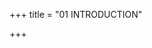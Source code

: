 +++
title = "01 INTRODUCTION"

+++


[^1]: D. S. Richards \(trans.\), *The Chronicle of Ibn al-Athir for the Crusading Period from al-Kamil fi’l-Ta’rikh* \(Aldershot: Ashgate, 2006–8, 3 vols\), vol. 3, p. 13.

[^2]: *Economist* \(12 Dec. 1981\), p. 48. Cited in Faisal Devji, *Muslim Zion: Pakistan as a Political Idea* \(Cambridge, MA: Harvard University Press, 2013\), p. 4.

[^3]: Cynthia Talbot, *The Last Hindu Emperor: Prithviraj Chauhan and the Indian Past, 1200–2000* \(New York: Cambridge University Press, 2016\), pp. 35–6.

[^4]: Ibid., p. 42; idem, ‘Inscribing the Other, Inscribing the Self: Hindu-Muslim Identities in Pre-Colonial India’, *Comparative Studies in Society and History* 37, no. 4 \(1995\), pp. 704–10. For contemporaries it was not religion that ordered the world, but a heightened awareness of insider vs outsider. Such a perspective demonized foreigners in much the same way that ancient Greeks had demonized non-Greek-speakers, in the process inventing, for Europeans, the notion of the barbarian Other. See Romila Thapar, ‘The Image of the Barbarian in Early India’, *Comparative Studies in Society and History* 13, no. 4 \(Oct. 1971\), pp. 408–36.

[^5]: Sir Henry M. Elliot, *Bibliographical Index to the Historians of Muhammedan India* \(1850; repr. Delhi: Idarah-i Adabiat-i Delli, 1976\), Preface, p. xvii. This Preface was reproduced in H. M. Elliot and John Dowson \(eds\), *The History of India as Told by Its Own Historians* \(1867–77; repr. Delhi: Kitab Mahal, 1964, 8 vols\), vol. 1, p. xxi.

[^6]: Elliot, *Bibliographical Index*, pp. viii, xx; Elliot and Dowson \(eds\), *History*, vol. 1, pp. xvi, xxii.

[^7]: James Mill, *The History of British India* \(London: Baldwin, Craddock and Joy, 1817\).

[^8]: Manan Ahmed Asif, *A Book of Conquest: The* Chachnama *and Muslim Origins in South Asia* \(Cambridge, MA: Harvard University Press, 2016\), p. 7.

[^9]: Aditya Behl, ed. Wendy Doniger, *Love’s Subtle Magic: An Indian Islamic Literary Tradition, 1379–1543* \(New York: Oxford University Press, 2012\), p. 3.

[^10]: The same pattern extends to archaeology, a discipline bedevilled by the assumption that a given artefact indicates a particular religious identity, and that the use of such an artefact, once identified as ‘Hindu’ or ‘Muslim’, was confined to a particular historical period, such as ‘Rajput’ or ‘Sultanate’. See Supriya Varma and Jaya Menon, ‘Archaeology and the Construction of Identities in Medieval North India’, *Studies in History* 24, no. 2 \(2008\), pp. 173–93. 

[^11]: See Behl, *Love’s Subtle Magic*. 

[^12]: Sheldon Pollock, ‘The Sanskrit Cosmopolis, AD 300–1300: Transculturation, Vernacularization, and the Question of Ideology’, in J. E. M. Houben \(ed.\), *Ideology and Status of Sanskrit: Contributions to the History of the Sanskrit Language* \(Leiden: Brill, 1996\), p. 230; idem, *The Language of the Gods in the World of Men: Sanskrit, Culture, and Power in Premodern India* \(Berkeley: University of California Press, 2006\), pp. 10–19, 226–36, 274–80. See also Yigal Bronner, Whitney Cox and Lawrence McCrea \(eds\), *South Asian Texts in History: Critical Engagements with Sheldon Pollock* \(Ann Arbor: Association for Asian Studies, 2011\).

[^13]: ‘Persianate’ is an adjectival construction analogous to Germanic, Latinate, Italianate, Hellenic, Indic, Hispanic, etc., all of which refer to the wide range of culture derived from, or based on, a particular language or literary tradition. Its acceptance in academic and publishing circles is seen in the many book, series and journal titles that have appeared since around 2010, and which foreground the term.

[^14]: See Owen Cornwall, ‘Alexander and the Persian Cosmopolis, 1000–1500’ \(PhD dissertation, Cambridge University, 2016\). ‘Whereas the medieval European Alexander romance traditions were about faraway places,’ notes Cornwall, ‘the Persian Alexander epics were about home and the process of making home into the world. Many of the cities Alexander founded were in the Persian cosmopolis. Alexander’s journeys, therefore, had immediate referents and political consequences. For medieval European readers, Alexander’s encounters with Brahmins in India would have seemed impossibly far away. In medieval India, on the other hand, Muslim rulers encountered Brahmins every day.’ Ibid., p. 12.

[^15]: Rebecca K. Gould, ‘How Newness Enters the World: The Methodology of Sheldon Pollock’, *Comparative Studies of South Asia, Africa, and the Middle East* 28, no. 3 \(2008\), p. 547.

[^16]: David Morgan, ‘Persian as a Lingua Franca in the Mongol Empire’, in Brian Spooner and William L. Hanaway \(eds\), *Literacy in the Persianate World: Writing and the Social Order* \(Philadelphia: University of Pennsylvania Museum of Archaeology and Anthropology, 2012\), pp. 161, 166.

[^17]: Ann K. S. Lambton, ‘Justice in the Medieval Persian Theory of Kingship’, *Studia Islamica* 17 \(1962\), p. 100.

[^18]: Vasundhara Filliozat, *l’Épigraphie de Vijayanagara du début à 1377* \(Paris: École française d’Extrěme-Orient, 1973\), pp. 134–6. *Mysore Archaeological Reports*, no. 90 \(1929\), pp. 159 ff.

[^19]: Khaliq Ahmad Nizami, *Royalty in Medieval India* \(New Delhi: Munshiram Manoharlal, 1997\), p. xi.

[^20]: Phillip B. Wagoner, *Tidings of the King: A Translation and an Ethnohistorical Analysis of the* Rayavacakamu \(Honolulu: University of Hawaii, 1993*\)*, p. 95.

[^21]: The notion of justice found no exact counterpart in Sanskrit. The term for ‘justice’ used by Baddena is *nyaayam*, a Sanskrit term usually used in the sense of ‘logic’, ‘reason’ or ‘principle’. It can carry the sense of ‘justice’ in *dharma-śastra* literature when court cases and lawsuits are discussed. But these seem to be secondary, more specialized meanings. Until Baddena, the term was never elevated to the status of *the* fundamental principle of statecraft.

[^22]: Daud Ali, ‘The Historiography of the Medieval in South Asia’, *Journal of the Royal Asiatic Society* 22, no. 1 \(Jan. 2012\), p. 11.  

